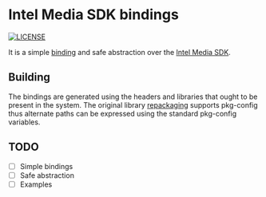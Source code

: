 # Intel Media SDK bindings

[![LICENSE](https://img.shields.io/badge/license-MIT-blue.svg)](LICENSE)

It is a simple [binding][1] and safe abstraction over the [Intel Media SDK][2].

## Building

The bindings are generated using the headers and libraries that ought to be present in the system.
The original library [repackaging][3] supports pkg-config thus alternate paths can be expressed
using the standard pkg-config variables.

## TODO
- [ ] Simple bindings
- [ ] Safe abstraction
- [ ] Examples

[1]: https://github.com/servo/rust-bindgen
[2]: https://software.intel.com/en-us/media-sdk
[3]: https://github.com/lu-zero/mfx_dispatch
